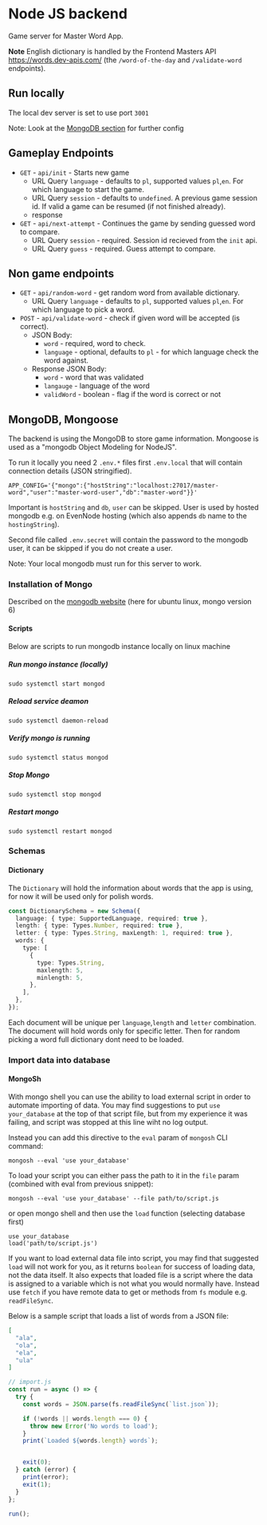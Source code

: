 # Node JS backend

Game server for Master Word App.

**Note** English dictionary is handled by the Frontend Masters API https://words.dev-apis.com/ (the `/word-of-the-day` and `/validate-word` endpoints).

## Run locally

The local dev server is set to use port `3001`

Note: Look at the [MongoDB section](#mongodb-mongoose) for further config

## Gameplay Endpoints

- `GET` - `api/init` - Starts new game
  - URL Query `language` - defaults to `pl`, supported values `pl`,`en`. For which language to start the game.
  - URL Query `session` - defaults to `undefined`. A previous game session id. If valid a game can be resumed (if not finished already).
  - response
- `GET` - `api/next-attempt` - Continues the game by sending guessed word to compare.
  - URL Query `session` - required. Session id recieved from the `init` api.
  - URL Query `guess` - required. Guess attempt to compare.

## Non game endpoints

- `GET` - `api/random-word` - get random word from available dictionary.
  - URL Query `language` - defaults to `pl`, supported values `pl`,`en`. For which language to pick a word.
- `POST` - `api/validate-word` - check if given word will be accepted (is correct).
  - JSON Body:
    - `word` - required, word to check.
    - `language` - optional, defaults to `pl` - for which language check the word against.
  - Response JSON Body:
    - `word` - word that was validated
    - `langauge` - language of the word
    - `validWord` - boolean - flag if the word is correct or not

## MongoDB, Mongoose

The backend is using the MongoDB to store game information. Mongoose is used as a "mongodb Object Modeling for NodeJS".

To run it locally you need 2 `.env.*` files first `.env.local` that will contain connection details (JSON stringified).

```shell script
APP_CONFIG='{"mongo":{"hostString":"localhost:27017/master-word","user":"master-word-user","db":"master-word"}}'
```

Important is `hostString` and `db`, `user` can be skipped. User is used by hosted mongodb e.g. on EvenNode hosting (which also appends `db` name to the `hostingString`).

Second file called `.env.secret` will contain the password to the mongodb user, it can be skipped if you do not create a user.

Note: Your local mongodb must run for this server to work.

### Installation of Mongo

Described on the [mongodb website](https://www.mongodb.com/docs/v6.0/tutorial/install-mongodb-on-ubuntu/) (here for ubuntu linux, mongo version 6)

#### Scripts

Below are scripts to run mongodb instance locally on linux machine

##### Run mongo instance (locally)

```
sudo systemctl start mongod
```

##### Reload service deamon

```
sudo systemctl daemon-reload
```

##### Verify mongo is running

```
sudo systemctl status mongod
```

##### Stop Mongo

```
sudo systemctl stop mongod
```

##### Restart mongo

```
sudo systemctl restart mongod
```

### Schemas

#### Dictionary

The `Dictionary` will hold the information about words that the app is using, for now it will be used only for polish words.

```TypeScript
const DictionarySchema = new Schema({
  language: { type: SupportedLanguage, required: true },
  length: { type: Types.Number, required: true },
  letter: { type: Types.String, maxLength: 1, required: true },
  words: {
    type: [
      {
        type: Types.String,
        maxlength: 5,
        minlength: 5,
      },
    ],
  },
});
```

Each document will be unique per `language`,`length` and `letter` combination. The document will hold words only for specific letter. Then for random picking a word full dictionary dont need to be loaded.

### Import data into database

#### MongoSh

With mongo shell you can use the ability to load external script in order to automate importing of data. You may find suggestions to put `use your_database` at the top of that script file, but from my experience it was failing, and script was stopped at this line wiht no log output.

Instead you can add this directive to the `eval` param of `mongosh` CLI command:

```CLI
mongosh --eval 'use your_database'
```

To load your script you can either pass the path to it in the `file` param (combined with eval from previous snippet):

```CLI
mongosh --eval 'use your_database' --file path/to/script.js
```

or open mongo shell and then use the `load` function (selecting database first)

```JS
use your_database
load('path/to/script.js')
```

If you want to load external data file into script, you may find that suggested `load` will not work for you, as it returns `boolean` for success of loading data, not the data itself. It also expects that loaded file is a script where the data is assigned to a variable which is not what you would normally have. Instead use `fetch` if you have remote data to get or methods from `fs` module e.g. `readFileSync`.

Below is a sample script that loads a list of words from a JSON file:

```JSON
[
  "ala",
  "ola",
  "ela",
  "ula"
]
```

```JavaScript
// import.js
const run = async () => {
  try {
    const words = JSON.parse(fs.readFileSync(`list.json`));

    if (!words || words.length === 0) {
      throw new Error('No words to load');
    }
    print(`Loaded ${words.length} words`);


    exit(0);
  } catch (error) {
    print(error);
    exit(1);
  }
};

run();
```
